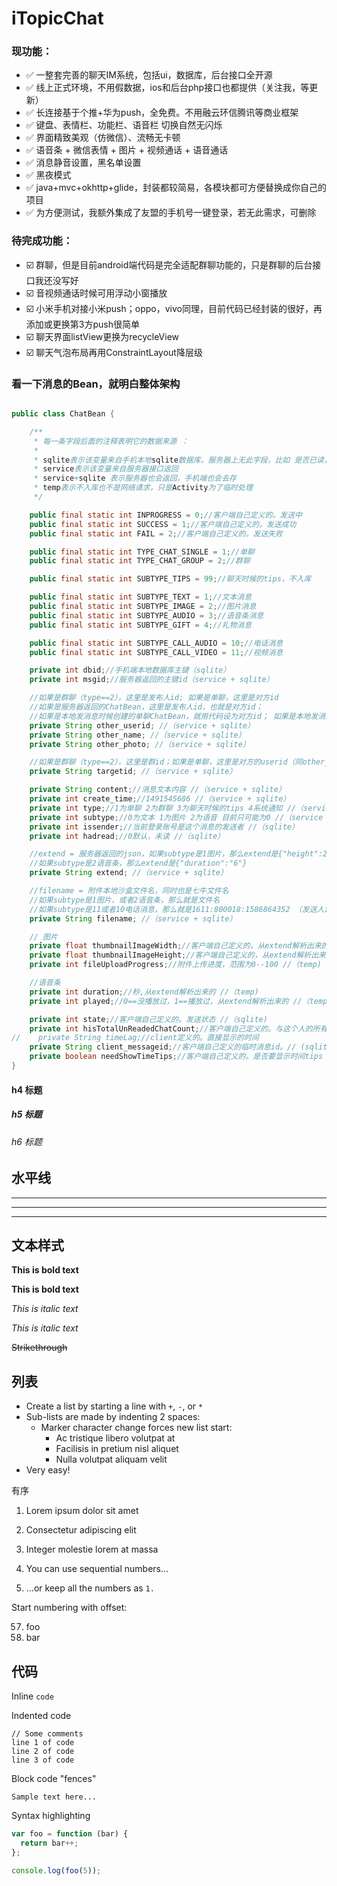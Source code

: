 # iTopicChat

### 现功能：

- ✅ 一整套完善的聊天IM系统，包括ui，数据库，后台接口全开源
- ✅ 线上正式环境，不用假数据，ios和后台php接口也都提供（关注我，等更新）
- ✅ 长连接基于个推+华为push，全免费。不用融云环信腾讯等商业框架
- ✅ 键盘、表情栏、功能栏、语音栏 切换自然无闪烁
- ✅ 界面精致美观（仿微信）、流畅无卡顿
- ✅ 语音条 + 微信表情 + 图片 + 视频通话 + 语音通话
- ✅ 消息静音设置，黑名单设置
- ✅ 黑夜模式
- ✅ java+mvc+okhttp+glide，封装都较简易，各模块都可方便替换成你自己的项目
- ✅ 为方便测试，我额外集成了友盟的手机号一键登录，若无此需求，可删除

### 待完成功能：

- ☑️ 群聊，但是目前android端代码是完全适配群聊功能的，只是群聊的后台接口我还没写好
- ☑️ 音视频通话时候可用浮动小窗播放
- ☑️ 小米手机对接小米push；oppo，vivo同理，目前代码已经封装的很好，再添加或更换第3方push很简单
- ☑️ 聊天界面listView更换为recycleView
- ☑️ 聊天气泡布局再用ConstraintLayout降层级

### 看一下消息的Bean，就明白整体架构
```java

public class ChatBean {

    /**
     * 每一条字段后面的注释表明它的数据来源 ：
     *
     * sqlite表示该变量来自手机本地sqlite数据库，服务器上无此字段，比如 是否已读，是否发送成功
     * service表示该变量来自服务器接口返回
     * service+sqlite 表示服务器也会返回，手机端也会去存
     * temp表示不入库也不是网络请求，只是Activity为了临时处理
     */

    public final static int INPROGRESS = 0;//客户端自己定义的。发送中
    public final static int SUCCESS = 1;//客户端自己定义的。发送成功
    public final static int FAIL = 2;//客户端自己定义的。发送失败

    public final static int TYPE_CHAT_SINGLE = 1;//单聊
    public final static int TYPE_CHAT_GROUP = 2;//群聊

    public final static int SUBTYPE_TIPS = 99;//聊天时候的tips，不入库

    public final static int SUBTYPE_TEXT = 1;//文本消息
    public final static int SUBTYPE_IMAGE = 2;//图片消息
    public final static int SUBTYPE_AUDIO = 3;//语音条消息
    public final static int SUBTYPE_GIFT = 4;//礼物消息

    public final static int SUBTYPE_CALL_AUDIO = 10;//电话消息
    public final static int SUBTYPE_CALL_VIDEO = 11;//视频消息

    private int dbid;//手机端本地数据库主键（sqlite）
    private int msgid;//服务器返回的主键id（service + sqlite）

    //如果是群聊（type==2），这里是发布人id; 如果是单聊，这里是对方id
    //如果是服务器返回的ChatBean，这里是发布人id，也就是对方id；
    //如果是本地发消息时候创建的单聊ChatBean，就用代码设为对方id； 如果是本地发消息时候创建的群聊ChatBean，就用代码设为自己
    private String other_userid; //（service + sqlite）
    private String other_name; //（service + sqlite）
    private String other_photo; //（service + sqlite）

    //如果是群聊（type==2），这里是群id；如果是单聊，这里是对方的userid（同other_userid）
    private String targetid; //（service + sqlite）

    private String content;//消息文本内容 //（service + sqlite）
    private int create_time;//1491545686 //（service + sqlite）
    private int type;//1为单聊 2为群聊 3为聊天时候的tips 4系统通知 //（service + sqlite）
    private int subtype;//0为文本 1为图片 2为语音 目前只可能为0 //（service + sqlite）
    private int issender;//当前登录账号是这个消息的发送者 //（sqlite）
    private int hadread;//0默认，未读 //（sqlite）

    //extend = 服务器返回的json，如果subtype是1图片，那么extend是{"height":2340,"width":1080}
    //如果subtype是2语音条，那么extend是{"duration":"6"}
    private String extend; //（service + sqlite）

    //filename = 附件本地沙盒文件名，同时也是七牛文件名
    //如果subtype是1图片，或者2语音条，那么就是文件名
    //如果subtype是11或者10电话消息，那么就是1611:800018:1586864352 （发送人id:接受人id:时间戳）
    private String filename; //（service + sqlite）

    // 图片
    private float thumbnailImageWidth;//客户端自己定义的，从extend解析出来的图片宽 //（temp)
    private float thumbnailImageHeight;//客户端自己定义的，从extend解析出来的图片高 //（temp)
    private int fileUploadProgress;//附件上传进度，范围为0--100 //（temp)

    //语音条
    private int duration;//秒,从extend解析出来的 //（temp)
    private int played;//0==没播放过，1==播放过，从extend解析出来的 //（temp)

    private int state;//客户端自己定义的。发送状态 //（sqlite)
    private int hisTotalUnReadedChatCount;//客户端自己定义的。与这个人的所有的未读消息数量 // (temp)
//    private String timeLag;//client定义的。直接显示的时间
    private String client_messageid;//客户端自己定义的临时消息id。// (sqlite)
    private boolean needShowTimeTips;//客户端自己定义的。是否要显示时间tips //（temp)
}

```

#### h4 标题
##### h5 标题
###### h6 标题


## 水平线

___

---

***


## 文本样式

**This is bold text**

__This is bold text__

*This is italic text*

_This is italic text_

~~Strikethrough~~


## 列表



+ Create a list by starting a line with `+`, `-`, or `*`
+ Sub-lists are made by indenting 2 spaces:
  - Marker character change forces new list start:
    * Ac tristique libero volutpat at
    + Facilisis in pretium nisl aliquet
    - Nulla volutpat aliquam velit
+ Very easy!

有序

1. Lorem ipsum dolor sit amet
2. Consectetur adipiscing elit
3. Integer molestie lorem at massa


1. You can use sequential numbers...
1. ...or keep all the numbers as `1.`

Start numbering with offset:

57. foo
1. bar


## 代码

Inline `code`

Indented code

    // Some comments
    line 1 of code
    line 2 of code
    line 3 of code


Block code "fences"

```
Sample text here...
```

Syntax highlighting

``` js
var foo = function (bar) {
  return bar++;
};

console.log(foo(5));
```